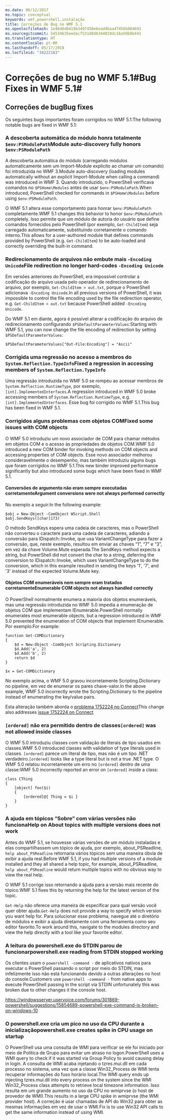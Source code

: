 ```yaml
---
ms.date: 06/12/2017
ms.topic: conceptual
keywords: wmf,powershell,instalação
title: Correções de Bug no WMF 5.1
ms.openlocfilehash: 1e46d6d0419b3497450e6eaddbaa47456b004691
ms.sourcegitcommit: 54534635eedacf531d8d6344019dc16a50b8b441
ms.translationtype: HT
ms.contentlocale: pt-BR
ms.lasthandoff: 05/17/2018
ms.locfileid: "34222183"
---
```

# <a name="bug-fixes-in-wmf-51"></a><span data-ttu-id="bec8a-103">Correções de bug no WMF 5.1#</span><span class="sxs-lookup"><span data-stu-id="bec8a-103">Bug Fixes in WMF 5.1#</span></span>

## <a name="bug-fixes"></a><span data-ttu-id="bec8a-104">Correções de bug</span><span class="sxs-lookup"><span data-stu-id="bec8a-104">Bug fixes</span></span> ##

<span data-ttu-id="bec8a-105">Os seguintes bugs importantes foram corrigidos no WMF 5.1:</span><span class="sxs-lookup"><span data-stu-id="bec8a-105">The following notable bugs are fixed in WMF 5.1:</span></span>

### <a name="module-auto-discovery-fully-honors-envpsmodulepath"></a><span data-ttu-id="bec8a-106">A descoberta automática do módulo honra totalmente `$env:PSModulePath`</span><span class="sxs-lookup"><span data-stu-id="bec8a-106">Module auto-discovery fully honors `$env:PSModulePath`</span></span> ###

<span data-ttu-id="bec8a-107">A descoberta automática do módulo (carregando módulos automaticamente sem um Import-Module explícito ao chamar um comando) foi introduzida no WMF 3.</span><span class="sxs-lookup"><span data-stu-id="bec8a-107">Module auto-discovery (loading modules automatically without an explicit Import-Module when calling a command) was introduced in WMF 3.</span></span>
<span data-ttu-id="bec8a-108">Quando introduzido, o PowerShell verificava comandos no `$PSHome\Modules` antes de usar `$env:PSModulePath`.</span><span class="sxs-lookup"><span data-stu-id="bec8a-108">When introduced, PowerShell checked for commands in `$PSHome\Modules` before using `$env:PSModulePath`.</span></span>

<span data-ttu-id="bec8a-109">O WMF 5.1 altera esse comportamento para honrar `$env:PSModulePath` completamente.</span><span class="sxs-lookup"><span data-stu-id="bec8a-109">WMF 5.1 changes this behavior to honor `$env:PSModulePath` completely.</span></span>
<span data-ttu-id="bec8a-110">Isso permite que um módulo de autoria do usuário que define comandos fornecidos pelo PowerShell (por exemplo, `Get-ChildItem`) seja carregado automaticamente, substituindo corretamente o comando interno.</span><span class="sxs-lookup"><span data-stu-id="bec8a-110">This allows for a user-authored module that defines commands provided by PowerShell (e.g. `Get-ChildItem`) to be auto-loaded and correctly overriding the built-in command.</span></span>

### <a name="file-redirection-no-longer-hard-codes--encoding-unicode"></a><span data-ttu-id="bec8a-111">Redirecionamento de arquivos não embute mais `-Encoding Unicode`</span><span class="sxs-lookup"><span data-stu-id="bec8a-111">File redirection no longer hard-codes `-Encoding Unicode`</span></span> ###

<span data-ttu-id="bec8a-112">Em versões anteriores do PowerShell, era impossível controlar a codificação do arquivo usada pelo operador de redirecionamento de arquivo, por exemplo, `Get-ChildItem > out.txt`, porque o PowerShell adicionava `-Encoding Unicode`.</span><span class="sxs-lookup"><span data-stu-id="bec8a-112">In all previous versions of PowerShell, it was impossible to control the file encoding used by the file redirection operator, e.g. `Get-ChildItem > out.txt` because PowerShell added `-Encoding Unicode`.</span></span>

<span data-ttu-id="bec8a-113">Do WMF 5.1 em diante, agora é possível alterar a codificação do arquivo de redirecionamento configurando `$PSDefaultParameterValues`:</span><span class="sxs-lookup"><span data-stu-id="bec8a-113">Starting with WMF 5.1, you can now change the file encoding of redirection by setting `$PSDefaultParameterValues`:</span></span>

```
$PSDefaultParameterValues["Out-File:Encoding"] = "Ascii"
```

### <a name="fixed-a-regression-in-accessing-members-of-systemreflectiontypeinfo"></a><span data-ttu-id="bec8a-114">Corrigida uma regressão no acesso a membros do `System.Reflection.TypeInfo`</span><span class="sxs-lookup"><span data-stu-id="bec8a-114">Fixed a regression in accessing members of `System.Reflection.TypeInfo`</span></span> ###

<span data-ttu-id="bec8a-115">Uma regressão introduzida no WMF 5.0 se rompeu ao acessar membros de `System.Reflection.RuntimeType`, por exemplo, `[int].ImplementedInterfaces`.</span><span class="sxs-lookup"><span data-stu-id="bec8a-115">A regression introduced in WMF 5.0 broke accessing members of `System.Reflection.RuntimeType`, e.g. `[int].ImplementedInterfaces`.</span></span>
<span data-ttu-id="bec8a-116">Esse bug foi corrigido no WMF 5.1.</span><span class="sxs-lookup"><span data-stu-id="bec8a-116">This bug has been fixed in WMF 5.1.</span></span>


### <a name="fixed-some-issues-with-com-objects"></a><span data-ttu-id="bec8a-117">Corrigidos alguns problemas com objetos COM</span><span class="sxs-lookup"><span data-stu-id="bec8a-117">Fixed some issues with COM objects</span></span> ###

<span data-ttu-id="bec8a-118">O WMF 5.0 introduziu um novo associador de COM para chamar métodos em objetos COM e o acesso às propriedades de objetos COM.</span><span class="sxs-lookup"><span data-stu-id="bec8a-118">WMF 5.0 introduced a new COM binder for invoking methods on COM objects and accessing properties of COM objects.</span></span>
<span data-ttu-id="bec8a-119">Esse novo associador melhorou consideravelmente o desempenho, mas também introduziu alguns bugs que foram corrigidos no WMF 5.1.</span><span class="sxs-lookup"><span data-stu-id="bec8a-119">This new binder improved performance significantly but also introduced some bugs which have been fixed in WMF 5.1.</span></span>

#### <a name="argument-conversions-were-not-always-performed-correctly"></a><span data-ttu-id="bec8a-120">Conversões de argumento não eram sempre executadas corretamente</span><span class="sxs-lookup"><span data-stu-id="bec8a-120">Argument conversions were not always performed correctly</span></span> ####

<span data-ttu-id="bec8a-121">No exemplo a seguir:</span><span class="sxs-lookup"><span data-stu-id="bec8a-121">In the following example:</span></span>

```
$obj = New-Object -ComObject WScript.Shell
$obj.SendKeys([char]173)
```

<span data-ttu-id="bec8a-122">O método SendKeys espera uma cadeia de caracteres, mas o PowerShell não converteu o caractere para uma cadeia de caracteres, adiando a conversão para IDispatch::Invoke, que usa VariantChangeType para fazer a conversão, que, neste exemplo, resultou em enviar as chaves “1”, “7” e “3”, em vez da chave Volume.Mute esperada.</span><span class="sxs-lookup"><span data-stu-id="bec8a-122">The SendKeys method expects a string, but PowerShell did not convert the char to a string, deferring the conversion to IDispatch::Invoke, which uses VariantChangeType to do the conversion, which in this example resulted in sending the keys '1', '7', and '3' instead of the expected Volume.Mute key.</span></span>

#### <a name="enumerable-com-objects-not-always-handled-correctly"></a><span data-ttu-id="bec8a-123">Objetos COM enumeráveis nem sempre eram tratados corretamente</span><span class="sxs-lookup"><span data-stu-id="bec8a-123">Enumerable COM objects not always handled correctly</span></span> ####

<span data-ttu-id="bec8a-124">O PowerShell normalmente enumera a maioria dos objetos enumeráveis, mas uma regressão introduzida no WMF 5.0 impedia a enumeração de objetos COM que implementam IEnumerable.</span><span class="sxs-lookup"><span data-stu-id="bec8a-124">PowerShell normally enumerates most enumerable objects, but a regression introduced in WMF 5.0 prevented the enumeration of COM objects that implement IEnumerable.</span></span>  <span data-ttu-id="bec8a-125">Por exemplo:</span><span class="sxs-lookup"><span data-stu-id="bec8a-125">For example:</span></span>

```
function Get-COMDictionary
{
    $d = New-Object -ComObject Scripting.Dictionary
    $d.Add('a', 2)
    $d.Add('b', 2)
    return $d
}

$x = Get-COMDictionary
```

<span data-ttu-id="bec8a-126">No exemplo acima, o WMF 5.0 gravou incorretamente Scripting.Dictionary no pipeline, em vez de enumerar os pares chave-valor.</span><span class="sxs-lookup"><span data-stu-id="bec8a-126">In the above example, WMF 5.0 incorrectly wrote the Scripting.Dictionary to the pipeline instead of enumerating the key/value pairs.</span></span>

<span data-ttu-id="bec8a-127">Esta alteração também aborda o [problema 1752224 no Connect](https://connect.microsoft.com/PowerShell/feedback/details/1752224)</span><span class="sxs-lookup"><span data-stu-id="bec8a-127">This change also addresses [issue 1752224 on Connect](https://connect.microsoft.com/PowerShell/feedback/details/1752224)</span></span>

### <a name="ordered-was-not-allowed-inside-classes"></a><span data-ttu-id="bec8a-128">`[ordered]` não era permitido dentro de classes</span><span class="sxs-lookup"><span data-stu-id="bec8a-128">`[ordered]` was not allowed inside classes</span></span> ###

<span data-ttu-id="bec8a-129">O WMF 5.0 introduziu classes com validação de literais de tipo usados em classes.</span><span class="sxs-lookup"><span data-stu-id="bec8a-129">WMF 5.0 introduced classes with validation of type literals used in classes.</span></span>
<span data-ttu-id="bec8a-130">`[ordered]` parece um literal de tipo, mas não é um tipo .NET verdadeiro.</span><span class="sxs-lookup"><span data-stu-id="bec8a-130">`[ordered]` looks like a type literal but is not a true .NET type.</span></span>
<span data-ttu-id="bec8a-131">O WMF 5.0 relatou incorretamente um erro no `[ordered]` dentro de uma classe:</span><span class="sxs-lookup"><span data-stu-id="bec8a-131">WMF 5.0 incorrectly reported an error on `[ordered]` inside a class:</span></span>

```
class CThing
{
    [object] foo($i)
    {
        [ordered]@{ Thing = $i }
    }
}
```


### <a name="help-on-about-topics-with-multiple-versions-does-not-work"></a><span data-ttu-id="bec8a-132">A ajuda em tópicos “Sobre” com várias versões não funciona</span><span class="sxs-lookup"><span data-stu-id="bec8a-132">Help on About topics with multiple versions does not work</span></span> ###

<span data-ttu-id="bec8a-133">Antes do WMF 5.1, se houvesse várias versões de um módulo instaladas e elas compartilhassem um tópico de ajuda, por exemplo, about_PSReadline, `help about_PSReadline` retornaria vários tópicos sem uma maneira óbvia de exibir a ajuda real.</span><span class="sxs-lookup"><span data-stu-id="bec8a-133">Before WMF 5.1, if you had multiple versions of a module installed and they all shared a help topic, for example, about_PSReadline, `help about_PSReadline` would return multiple topics with no obvious way to view the real help.</span></span>

<span data-ttu-id="bec8a-134">O WMF 5.1 corrige isso retornando a ajuda para a versão mais recente do tópico.</span><span class="sxs-lookup"><span data-stu-id="bec8a-134">WMF 5.1 fixes this by returning the help for the latest version of the topic.</span></span>

<span data-ttu-id="bec8a-135">`Get-Help` não oferece uma maneira de especificar para qual versão você quer obter ajuda.</span><span class="sxs-lookup"><span data-stu-id="bec8a-135">`Get-Help` does not provide a way to specify which version you want help for.</span></span>
<span data-ttu-id="bec8a-136">Para solucionar esse problema, navegue até o diretório de módulos e exibir a ajuda diretamente com uma ferramenta como seu editor favorito.</span><span class="sxs-lookup"><span data-stu-id="bec8a-136">To work around this, navigate to the modules directory and view the help directly with a tool like your favorite editor.</span></span>

### <a name="powershellexe-reading-from-stdin-stopped-working"></a><span data-ttu-id="bec8a-137">A leitura do powershell.exe do STDIN parou de funcionar</span><span class="sxs-lookup"><span data-stu-id="bec8a-137">powershell.exe reading from STDIN stopped working</span></span>

<span data-ttu-id="bec8a-138">Os clientes usam o `powershell -command -` de aplicativos nativos para executar o PowerShell passando o script por meio do STDIN, mas infelizmente isso não está funcionando devido a outras alterações no host do console.</span><span class="sxs-lookup"><span data-stu-id="bec8a-138">Customers use `powershell -command -` from native apps to execute PowerShell passing in the script via STDIN unfortunately this was broken due to other changes it the console host.</span></span>

https://windowsserver.uservoice.com/forums/301869-powershell/suggestions/15854689-powershell-exe-command-is-broken-on-windows-10

### <a name="powershellexe-creates-spike-in-cpu-usage-on-startup"></a><span data-ttu-id="bec8a-139">O powershell.exe cria um pico no uso da CPU durante a inicialização</span><span class="sxs-lookup"><span data-stu-id="bec8a-139">powershell.exe creates spike in CPU usage on startup</span></span>

<span data-ttu-id="bec8a-140">O PowerShell usa uma consulta de WMI para verificar se ele foi iniciado por meio de Política de Grupo para evitar um atraso no logon.</span><span class="sxs-lookup"><span data-stu-id="bec8a-140">PowerShell uses a WMI query to check if it was started via Group Policy to avoid causing delay in login.</span></span>
<span data-ttu-id="bec8a-141">A consulta de WMI acaba injetando o tzres.mui.dll em cada processo no sistema, uma vez que a classe Win32_Process de WMI tenta recuperar informações do fuso horário local.</span><span class="sxs-lookup"><span data-stu-id="bec8a-141">The WMI query ends up injecting tzres.mui.dll into every process on the system since the WMI Win32_Process class attempts to retrieve local timezone information.</span></span>
<span data-ttu-id="bec8a-142">Isso resulta em um grande aumento no uso da CPU no wmiprvse (o host de provedor de WMI).</span><span class="sxs-lookup"><span data-stu-id="bec8a-142">This results in a large CPU spike in wmiprvse (the WMI provider host).</span></span>
<span data-ttu-id="bec8a-143">A correção é usar chamadas de API do Win32 para obter as mesmas informações em vez de usar o WMI.</span><span class="sxs-lookup"><span data-stu-id="bec8a-143">Fix is to use Win32 API calls to get the same information instead of using WMI.</span></span>
